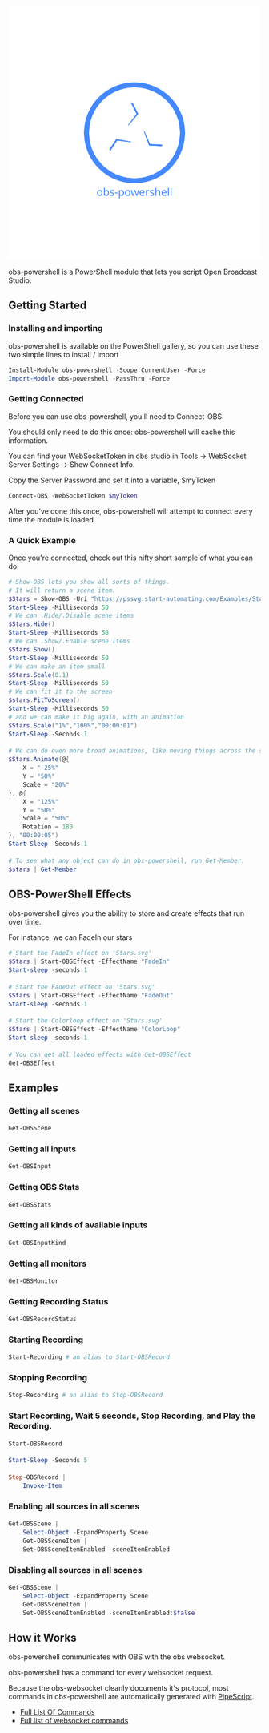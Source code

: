<div style='text-align:center'>
<img src='Assets/obs-powershell-text-and-animated-icon.svg' />
</div>

obs-powershell is a PowerShell module that lets you script Open Broadcast Studio.

## Getting Started

### Installing and importing

obs-powershell is available on the PowerShell gallery, so you can use these two simple lines to install / import

~~~PowerShell
Install-Module obs-powershell -Scope CurrentUser -Force
Import-Module obs-powershell -PassThru -Force
~~~

### Getting Connected

Before you can use obs-powershell, you'll need to Connect-OBS.

You should only need to do this once: obs-powershell will cache this information.

You can find your WebSocketToken in obs studio in Tools -> WebSocket Server Settings -> Show Connect Info.

Copy the Server Password and set it into a variable, $myToken

~~~PowerShell
Connect-OBS -WebSocketToken $myToken
~~~

After you've done this once, obs-powershell will attempt to connect every time the module is loaded.

### A Quick Example

Once you're connected, check out this nifty short sample of what you can do:

~~~PowerShell
# Show-OBS lets you show all sorts of things.
# It will return a scene item.
$Stars = Show-OBS -Uri "https://pssvg.start-automating.com/Examples/Stars.svg"
Start-Sleep -Milliseconds 50
# We can .Hide/.Disable scene items
$Stars.Hide()
Start-Sleep -Milliseconds 50
# We can .Show/.Enable scene items
$Stars.Show()
Start-Sleep -Milliseconds 50
# We can make an item small
$Stars.Scale(0.1)
Start-Sleep -Milliseconds 50
# We can fit it to the screen
$stars.FitToScreen()
Start-Sleep -Milliseconds 50
# and we can make it big again, with an animation
$Stars.Scale("1%","100%","00:00:01")
Start-Sleep -Seconds 1

# We can do even more broad animations, like moving things across the screen.
$Stars.Animate(@{
    X = "-25%"
    Y = "50%"
    Scale = "20%"
}, @{
    X = "125%"
    Y = "50%"
    Scale = "50%"
    Rotation = 180
}, "00:00:05")
Start-Sleep -Seconds 1

# To see what any object can do in obs-powershell, run Get-Member.
$stars | Get-Member
~~~

## OBS-PowerShell Effects

obs-powershell gives you the ability to store and create effects that run over time.

For instance, we can FadeIn our stars

~~~PowerShell
# Start the FadeIn effect on 'Stars.svg'
$Stars | Start-OBSEffect -EffectName "FadeIn"
Start-sleep -seconds 1

# Start the FadeOut effect on 'Stars.svg'
$Stars | Start-OBSEffect -EffectName "FadeOut"
Start-sleep -seconds 1

# Start the Colorloop effect on 'Stars.svg'
$Stars | Start-OBSEffect -EffectName "ColorLoop"
Start-sleep -seconds 1

# You can get all loaded effects with Get-OBSEffect
Get-OBSEffect
~~~

## Examples

### Getting all scenes

~~~PowerShell
Get-OBSScene
~~~

### Getting all inputs

~~~PowerShell
Get-OBSInput
~~~

### Getting OBS Stats
~~~PowerShell
Get-OBSStats
~~~

### Getting all kinds of available inputs
~~~PowerShell
Get-OBSInputKind
~~~

### Getting all monitors

~~~PowerShell
Get-OBSMonitor
~~~

### Getting Recording Status
~~~PowerShell
Get-OBSRecordStatus
~~~

### Starting Recording
~~~PowerShell
Start-Recording # an alias to Start-OBSRecord 
~~~

### Stopping Recording
~~~PowerShell
Stop-Recording # an alias to Stop-OBSRecord
~~~

### Start Recording, Wait 5 seconds, Stop Recording, and Play the Recording.
~~~PowerShell
Start-OBSRecord

Start-Sleep -Seconds 5

Stop-OBSRecord |
    Invoke-Item
~~~

### Enabling all sources in all scenes
~~~PowerShell
Get-OBSScene |
    Select-Object -ExpandProperty Scene
    Get-OBSSceneItem |
    Set-OBSSceneItemEnabled -sceneItemEnabled
~~~

### Disabling all sources in all scenes
~~~PowerShell
Get-OBSScene |
    Select-Object -ExpandProperty Scene
    Get-OBSSceneItem |
    Set-OBSSceneItemEnabled -sceneItemEnabled:$false
~~~

## How it Works

obs-powershell communicates with OBS with the obs websocket.

obs-powershell has a command for every websocket request.

Because the obs-websocket cleanly documents it's protocol, most commands in obs-powershell are automatically generated with [PipeScript](https://github.com/StartAutomating/PipeScript).

* [Full List Of Commands](docs/obs-powershell-commands.md)
* [Full list of websocket commands](docs/obs-powershell-websocket-commands.md)

